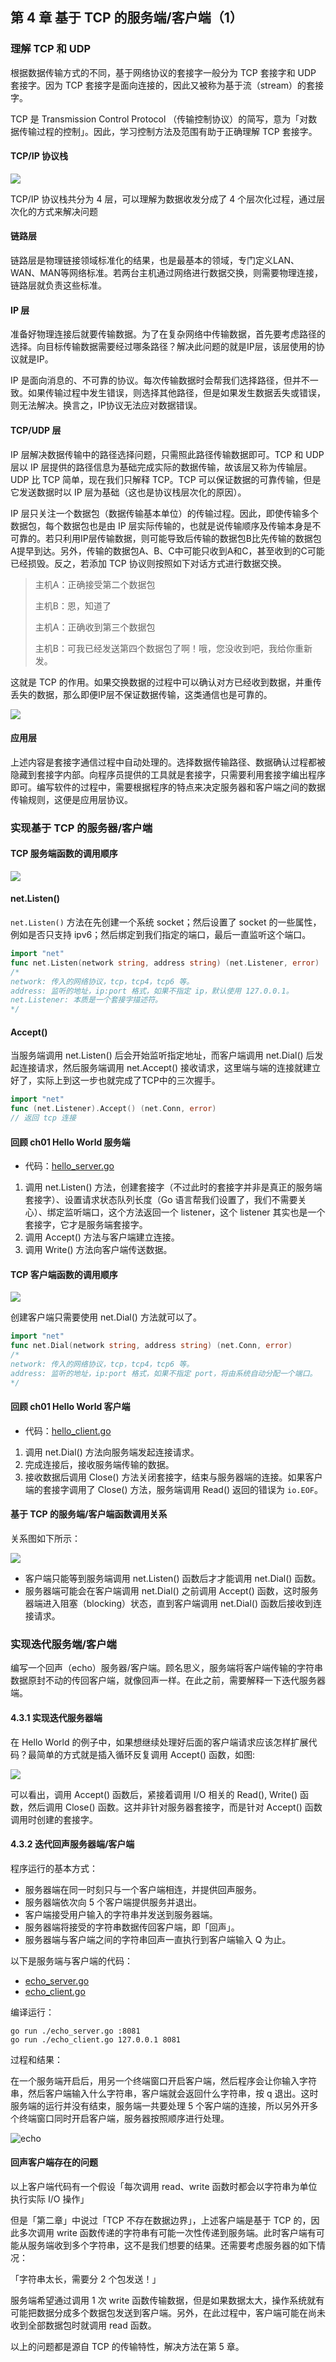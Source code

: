 ## 第 4 章 基于 TCP 的服务端/客户端（1）

### 理解 TCP 和 UDP

根据数据传输方式的不同，基于网络协议的套接字一般分为 TCP 套接字和 UDP 套接字。因为 TCP 套接字是面向连接的，因此又被称为基于流（stream）的套接字。

TCP 是 Transmission Control Protocol （传输控制协议）的简写，意为「对数据传输过程的控制」。因此，学习控制方法及范围有助于正确理解 TCP 套接字。

#### TCP/IP 协议栈

![](./01.png)

TCP/IP 协议栈共分为 4 层，可以理解为数据收发分成了 4 个层次化过程，通过层次化的方式来解决问题

#### 链路层

链路层是物理链接领域标准化的结果，也是最基本的领域，专门定义LAN、WAN、MAN等网络标准。若两台主机通过网络进行数据交换，则需要物理连接，链路层就负责这些标准。

#### IP 层

准备好物理连接后就要传输数据。为了在复杂网络中传输数据，首先要考虑路径的选择。向目标传输数据需要经过哪条路径？解决此问题的就是IP层，该层使用的协议就是IP。

IP 是面向消息的、不可靠的协议。每次传输数据时会帮我们选择路径，但并不一致。如果传输过程中发生错误，则选择其他路径，但是如果发生数据丢失或错误，则无法解决。换言之，IP协议无法应对数据错误。

#### TCP/UDP 层

IP 层解决数据传输中的路径选择问题，只需照此路径传输数据即可。TCP 和 UDP 层以 IP 层提供的路径信息为基础完成实际的数据传输，故该层又称为传输层。UDP 比 TCP 简单，现在我们只解释 TCP。TCP 可以保证数据的可靠传输，但是它发送数据时以 IP 层为基础（这也是协议栈层次化的原因）。

IP 层只关注一个数据包（数据传输基本单位）的传输过程。因此，即使传输多个数据包，每个数据包也是由 IP 层实际传输的，也就是说传输顺序及传输本身是不可靠的。若只利用IP层传输数据，则可能导致后传输的数据包B比先传输的数据包A提早到达。另外，传输的数据包A、B、C中可能只收到A和C，甚至收到的C可能已经损毁。反之，若添加 TCP 协议则按照如下对话方式进行数据交换。

> 主机A：正确接受第二个数据包
>
> 主机B：恩，知道了
>
> 主机A：正确收到第三个数据包
>
> 主机B：可我已经发送第四个数据包了啊！哦，您没收到吧，我给你重新发。

这就是 TCP 的作用。如果交换数据的过程中可以确认对方已经收到数据，并重传丢失的数据，那么即便IP层不保证数据传输，这类通信也是可靠的。

![](./02.png)

#### 应用层

上述内容是套接字通信过程中自动处理的。选择数据传输路径、数据确认过程都被隐藏到套接字内部。向程序员提供的工具就是套接字，只需要利用套接字编出程序即可。编写软件的过程中，需要根据程序的特点来决定服务器和客户端之间的数据传输规则，这便是应用层协议。

### 实现基于 TCP 的服务器/客户端

#### TCP 服务端函数的调用顺序

![](./03.png)

#### net.Listen()

`net.Listen()` 方法在先创建一个系统 socket；然后设置了 socket 的一些属性，例如是否只支持 ipv6；然后绑定到我们指定的端口，最后一直监听这个端口。

```go
import "net"
func net.Listen(network string, address string) (net.Listener, error)
/*
network: 传入的网络协议，tcp，tcp4，tcp6 等。
address: 监听的地址，ip:port 格式，如果不指定 ip，默认使用 127.0.0.1。
net.Listener: 本质是一个套接字描述符。
*/
```

#### Accept()

当服务端调用 net.Listen() 后会开始监听指定地址，而客户端调用 net.Dial() 后发起连接请求，然后服务端调用 net.Accept() 接收请求，这里端与端的连接就建立好了，实际上到这一步也就完成了TCP中的三次握手。

```go
import "net"
func (net.Listener).Accept() (net.Conn, error)
// 返回 tcp 连接
```

#### 回顾 ch01 Hello World 服务端

- 代码：[hello_server.go](./hello_server.go)

1. 调用 net.Listen() 方法，创建套接字（不过此时的套接字并非是真正的服务端套接字）、设置请求状态队列长度（Go 语言帮我们设置了，我们不需要关心）、绑定监听端口，这个方法返回一个 listener，这个 listener 其实也是一个套接字，它才是服务端套接字。
2. 调用 Accept() 方法与客户端建立连接。
3. 调用 Write() 方法向客户端传送数据。

#### TCP 客户端函数的调用顺序

![](./04.png)

创建客户端只需要使用 net.Dial() 方法就可以了。

```go
import "net"
func net.Dial(network string, address string) (net.Conn, error)
/*
network: 传入的网络协议，tcp，tcp4，tcp6 等。
address: 监听的地址，ip:port 格式，如果不指定 port，将由系统自动分配一个端口。
*/
```

#### 回顾 ch01 Hello World 客户端

- 代码：[hello_client.go](./hello_client.go)

1. 调用 net.Dial() 方法向服务端发起连接请求。
2. 完成连接后，接收服务端传输的数据。
3. 接收数据后调用 Close() 方法关闭套接字，结束与服务器端的连接。如果客户端的套接字调用了 Close() 方法，服务端调用 Read() 返回的错误为 `io.EOF`。

#### 基于 TCP 的服务端/客户端函数调用关系

关系图如下所示：

![](./05.png)

- 客户端只能等到服务端调用 net.Listen() 函数后才才能调用 net.Dial() 函数。
- 服务器端可能会在客户端调用 net.Dial() 之前调用 Accept() 函数，这时服务器端进入阻塞（blocking）状态，直到客户端调用 net.Dial() 函数后接收到连接请求。

### 实现迭代服务端/客户端

编写一个回声（echo）服务器/客户端。顾名思义，服务端将客户端传输的字符串数据原封不动的传回客户端，就像回声一样。在此之前，需要解释一下迭代服务器端。

#### 4.3.1 实现迭代服务器端

在 Hello World 的例子中，如果想继续处理好后面的客户端请求应该怎样扩展代码？最简单的方式就是插入循环反复调用 Accept() 函数，如图:

![](./06.png)

可以看出，调用 Accept() 函数后，紧接着调用 I/O 相关的 Read(), Write() 函数，然后调用 Close() 函数。这并非针对服务器套接字，而是针对 Accept() 函数调用时创建的套接字。

#### 4.3.2 迭代回声服务器端/客户端

程序运行的基本方式：

- 服务器端在同一时刻只与一个客户端相连，并提供回声服务。
- 服务器端依次向 5 个客户端提供服务并退出。
- 客户端接受用户输入的字符串并发送到服务器端。
- 服务器端将接受的字符串数据传回客户端，即「回声」。
- 服务器端与客户端之间的字符串回声一直执行到客户端输入 Q 为止。

以下是服务端与客户端的代码：

- [echo_server.go](./echo_server.go)
- [echo_client.go](./echo_client.go)

编译运行：

```shell
go run ./echo_server.go :8081
go run ./echo_client.go 127.0.0.1 8081
```

过程和结果：

在一个服务端开启后，用另一个终端窗口开启客户端，然后程序会让你输入字符串，然后客户端输入什么字符串，客户端就会返回什么字符串，按 q 退出。这时服务端的运行并没有结束，服务端一共要处理 5 个客户端的连接，所以另外开多个终端窗口同时开启客户端，服务器按照顺序进行处理。

![echo](./07.png)

#### 回声客户端存在的问题

以上客户端代码有一个假设「每次调用 read、write 函数时都会以字符串为单位执行实际 I/O 操作」

但是「第二章」中说过「TCP 不存在数据边界」，上述客户端是基于 TCP 的，因此多次调用 write 函数传递的字符串有可能一次性传递到服务端。此时客户端有可能从服务端收到多个字符串，这不是我们想要的结果。还需要考虑服务器的如下情况：

「字符串太长，需要分 2 个包发送！」

服务端希望通过调用 1 次 write 函数传输数据，但是如果数据太大，操作系统就有可能把数据分成多个数据包发送到客户端。另外，在此过程中，客户端可能在尚未收到全部数据包时就调用 read 函数。

以上的问题都是源自 TCP 的传输特性，解决方法在第 5 章。